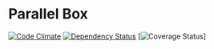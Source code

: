# Parallel Box

[![Code Climate](https://codeclimate.com/github/nacyot/parallel-box.png)][cc]
[![Dependency Status](https://gemnasium.com/nacyot/parallel-box.svg)][gem]
[![Coverage Status](https://coveralls.io/repos/nacyot/parallel-box/badge.png)]

[cover]: https://coveralls.io/r/nacyot/parallel-box
[gem]: https://gemnasium.com/nacyot/parallel-box
[cc]: https://codeclimate.com/github/nacyot/parallel-box
